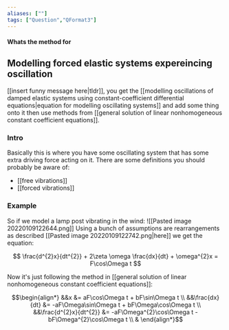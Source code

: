 ```yaml
---
aliases: [""]
tags: ["Question","QFormat3"]
---
```


#### Whats the method for
## Modelling forced elastic systems expereincing oscillation
[[insert funny message here|tldr]], you get the [[modelling oscillations of damped elastic systems using constant-coefficient differential equations|equation for modelling oscillating systems]] and add some thing onto it then use methods from [[general solution of linear nonhomogeneous constant coefficient equations]].

### Intro
Basically this is where you have some oscillating system that has some extra driving force acting on it. There are some definitions you should probably be aware of:
- [[free vibrations]]
- [[forced vibrations]]

### Example
So if we model a lamp post vibrating in the wind:
![[Pasted image 20220109122644.png]]
Using a bunch of assumptions are rearrangements as described [[Pasted image 20220109122742.png|here]] we get the equation:

$$ \frac{d^{2}x}{dt^{2}} + 2\zeta \omega \frac{dx}{dt} + \omega^{2}x = F\cos\Omega t $$

Now it's just following the method in [[general solution of linear nonhomogeneous constant coefficient equations]]:

$$\begin{align*}
&&x &= aF\cos\Omega t + bF\sin\Omega t \\
&&\frac{dx}{dt} &= -aF\Omega\sin\Omega t + bF\Omega\cos\Omega t \\
&&\frac{d^{2}x}{dt^{2}} &= -aF\Omega^{2}\cos\Omega t - bF\Omega^{2}\cos\Omega t \\
& 
\end{align*}$$
